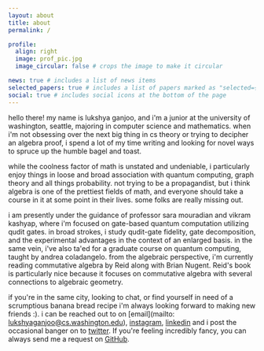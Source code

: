```yaml
---
layout: about
title: about
permalink: /

profile:
  align: right
  image: prof_pic.jpg
  image_circular: false # crops the image to make it circular

news: true # includes a list of news items
selected_papers: true # includes a list of papers marked as "selected={true}"
social: true # includes social icons at the bottom of the page
---
```


hello there! my name is lukshya ganjoo, and i'm a junior at the university of washington, seattle, majoring in computer science and mathematics. when i'm not obsessing over the next big thing in cs theory or trying to decipher an algebra proof, i spend a lot of my time writing and looking for novel ways to spruce up the humble bagel and toast.

while the coolness factor of math is unstated and undeniable, i particularly enjoy things in loose and broad association with quantum computing, graph theory and all things probability. not trying to be a propagandist, but i think algebra is one of the prettiest fields of math, and everyone should take a course in it at some point in their lives. some folks are really missing out.

i am presently under the guidance of professor sara mouradian and vikram kashyap, where i'm focused on gate-based quantum computation utilizing qudit gates. in broad strokes, i study qudit-gate fidelity, gate decomposition, and the experimental advantages in the context of an enlarged basis. in the same vein, i've also ta'ed for a graduate course on quantum computing, taught by andrea coladangelo. from the algebraic perspective, i'm currently reading commutative algebra by Reid along with Brian Nugent. Reid's book is particularly nice because it focuses on commutative algebra with several connections to algebraic geometry.

if you're in the same city, looking to chat, or find yourself in need of a scrumptious banana bread recipe i'm always looking forward to making new friends :). i can be reached out to on [email](mailto: lukshyaganjoo@cs.washington.edu),
[instagram](https://www.instagram.com/matchstickmaan/),
[linkedin](https://www.linkedin.com/in/lukshya-ganjoo-163a971b0/)
and i post the occasional banger on to [twitter](https://twitter.com/matchstickmaan). If you're feeling incredibly fancy, you can always send me a request on [GitHub](https://github.com/lukshyaganjoo).
